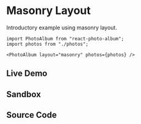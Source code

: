 # Masonry Layout

Introductory example using masonry layout.

```tsx
import PhotoAlbum from "react-photo-album";
import photos from "./photos";
```

```tsx
<PhotoAlbum layout="masonry" photos={photos} />
```

## Live Demo

<LayoutExample layout="masonry" />

## Sandbox

<StackBlitzLink href="github/igordanchenko/react-photo-album/tree/main/examples/masonry-layout" file="src/App.tsx" title="react-photo-album-masonry-layout" description="react-photo-album masonry layout" />

## Source Code

<GitHubLink suffix="masonry-layout" />
